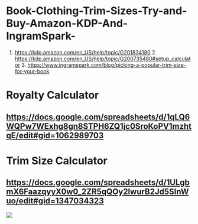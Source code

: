 # Book-Clothing-Trim-Sizes-Try-and-Buy-Amazon-KDP-And-IngramSpark-
1. https://kdp.amazon.com/en_US/help/topic/G201834180 2. https://kdp.amazon.com/en_US/help/topic/G200735480#setup_calculator 3. https://www.ingramspark.com/blog/picking-a-popular-trim-size-for-your-book

# Royalty Calculator
## https://docs.google.com/spreadsheets/d/1qLQ6WQPw7WExhg8gn8STPH6ZQ1jc0SroKoPV1mzhtqE/edit#gid=1062989703

# Trim Size Calculator
## https://docs.google.com/spreadsheets/d/1ULgbmX6FaazqyyX0w0_2ZR5qQOy2lwurB2Jd5SInWuo/edit#gid=1347034323

![](https://docs.google.com/spreadsheets/d/1ULgbmX6FaazqyyX0w0_2ZR5qQOy2lwurB2Jd5SInWuo/edit#gid=1347034323)
